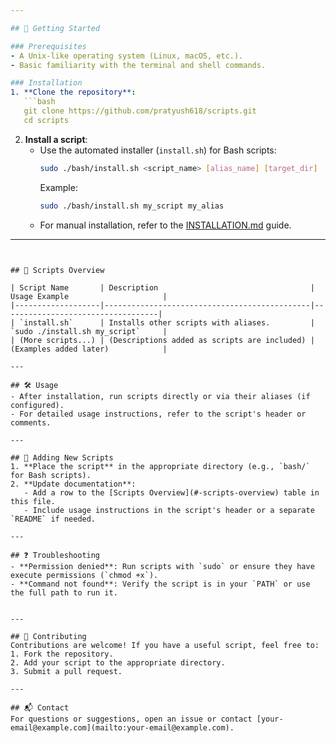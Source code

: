 ```yaml
---

## 🚀 Getting Started

### Prerequisites
- A Unix-like operating system (Linux, macOS, etc.).
- Basic familiarity with the terminal and shell commands.

### Installation
1. **Clone the repository**:
   ```bash
   git clone https://github.com/pratyush618/scripts.git
   cd scripts
   ```

2. **Install a script**:
   - Use the automated installer (`install.sh`) for Bash scripts:
     ```bash
     sudo ./bash/install.sh <script_name> [alias_name] [target_dir]
     ```
     Example:
     ```bash
     sudo ./bash/install.sh my_script my_alias
     ```
   - For manual installation, refer to the [INSTALLATION.md](./bash/INSTALLATION.md) guide.

---
```


## 📜 Scripts Overview

| Script Name       | Description                                  | Usage Example                     |
|-------------------|----------------------------------------------|-----------------------------------|
| `install.sh`      | Installs other scripts with aliases.         | `sudo ./install.sh my_script`     |
| (More scripts...) | (Descriptions added as scripts are included) | (Examples added later)            |

---

## 🛠️ Usage
- After installation, run scripts directly or via their aliases (if configured).
- For detailed usage instructions, refer to the script's header or comments.

---

## 📝 Adding New Scripts
1. **Place the script** in the appropriate directory (e.g., `bash/` for Bash scripts).
2. **Update documentation**:
   - Add a row to the [Scripts Overview](#-scripts-overview) table in this file.
   - Include usage instructions in the script's header or a separate `README` if needed.

---

## ❓ Troubleshooting
- **Permission denied**: Run scripts with `sudo` or ensure they have execute permissions (`chmod +x`).
- **Command not found**: Verify the script is in your `PATH` or use the full path to run it.


---

## 🙌 Contributing
Contributions are welcome! If you have a useful script, feel free to:
1. Fork the repository.
2. Add your script to the appropriate directory.
3. Submit a pull request.

---

## 📬 Contact
For questions or suggestions, open an issue or contact [your-email@example.com](mailto:your-email@example.com).
